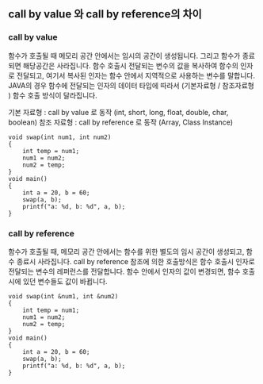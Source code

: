 ## call by value 와 call by reference의 차이

### call by value

함수가 호출될 때 메모리 공간 안에서는 임시의 공간이 생성됩니다. 그리고 함수가 종료되면 해당공간은 사라집니다.
함수 호출시 전달되는 변수의 값을 복사하여 함수의 인자로 전달되고, 여기서 복사된 인자는 함수 안에서 지역적으로 사용하는 변수를 말합니다.
JAVA의 경우 함수에 전달되는 인자의 데이터 타입에 따라서 (기본자료형 / 참조자료형 ) 함수 호출 방식이 달라집니다.

기본 자료형 : call by value 로 동작 (int, short, long, float, double, char, boolean)
참조 자료형 : call by reference 로 동작 (Array, Class Instance)

```
void swap(int num1, int num2)
{
    int temp = num1;
    num1 = num2;
    num2 = temp;
}
void main()
{
    int a = 20, b = 60;
    swap(a, b);
    printf("a: %d, b: %d", a, b);
}
```

### call by reference

함수가 호출될 때, 메모리 공간 안에서는 함수를 위한 별도의 임시 공간이 생성되고, 함수 종료시 사라집니다. call by reference 참조에 의한 호출방식은 함수 호출시 인자로 전달되는 변수의 레퍼런스를 전달합니다.
함수 안에서 인자의 값이 변경되면, 함수 호출시에 있던 변수들도 값이 바뀝니다.

```
void swap(int &num1, int &num2)
{
    int temp = num1;
    num1 = num2;
    num2 = temp;
}
void main()
{
    int a = 20, b = 60;
    swap(a, b);
    printf("a: %d, b: %d", a, b);
}
```
